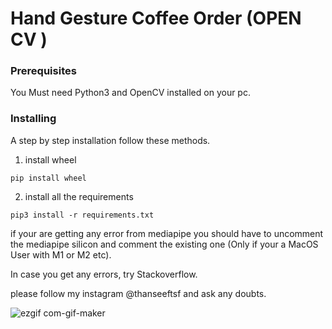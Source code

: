 # Hand Gesture Coffee Order (OPEN CV )

### Prerequisites

You Must need Python3 and OpenCV installed on your pc.


### Installing

A step by step installation follow these methods.

1. install wheel

```
pip install wheel
```

2. install all the requirements

```
pip3 install -r requirements.txt
```

if your are getting any error from mediapipe you should have to uncomment the mediapipe silicon and comment the existing one (Only if your a MacOS User with M1 or M2 etc).

In case you get any errors, try Stackoverflow.

please follow my instagram @thanseeftsf and ask any doubts.


![ezgif com-gif-maker](https://user-images.githubusercontent.com/62167887/209973346-389b00fe-258f-4f98-bd6f-ce9c49d8eca1.gif)

